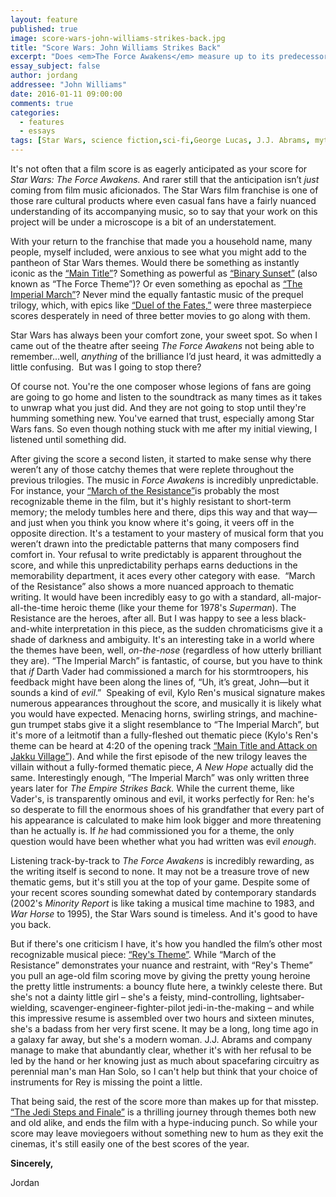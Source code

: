```yaml
---
layout: feature
published: true
image: score-wars-john-williams-strikes-back.jpg
title: "Score Wars: John Williams Strikes Back"
excerpt: "Does <em>The Force Awakens</em> measure up to its predecessors?"
essay_subject: false
author: jordang
addressee: "John Williams"
date: 2016-01-11 09:00:00
comments: true
categories:
  - features
  - essays
tags: [Star Wars, science fiction,sci-fi,George Lucas, J.J. Abrams, mythology]
---
```

It's not often that a film score is as eagerly anticipated as your score for _Star Wars: The Force Awakens._ And rarer still that the anticipation isn’t _just_ coming from film music aficionados. The Star Wars film franchise is one of those rare cultural products where even casual fans have a fairly nuanced understanding of its accompanying music, so to say that your work on this project will be under a microscope is a bit of an understatement.

With your return to the franchise that made you a household name, many people, myself included, were anxious to see what you might add to the pantheon of Star Wars themes. Would there be something as instantly iconic as the [“Main Title”](https://www.youtube.com/watch?v=_D0ZQPqeJkk)? Something as powerful as [“Binary Sunset”](https://www.youtube.com/watch?v=LxDm-4Jrg9w) (also known as “The Force Theme”)? Or even something as epochal as [“The Imperial March”](https://www.youtube.com/watch?v=-bzWSJG93P8)? Never mind the equally fantastic music of the prequel trilogy, which, with epics like [“Duel of the Fates,”](https://www.youtube.com/watch?v=qzVBqBosf5w) were three masterpiece scores desperately in need of three better movies to go along with them.

Star Wars has always been your comfort zone, your sweet spot. So when I came out of the theatre after seeing _The Force Awakens_ not being able to remember...well, _anything_ of the brilliance I’d just heard, it was admittedly a little confusing. 
But was I going to stop there?

Of course not. You're the one composer whose legions of fans are going are going to go home and listen to the soundtrack as many times as it takes to unwrap what you just did. And they are not going to stop until they're humming something new. You've earned that trust, especially among Star Wars fans. So even though nothing stuck with me after my initial viewing, I listened until something did. 

After giving the score a second listen, it started to make sense why there weren’t any of those catchy themes that were replete throughout the previous trilogies. The music in _Force Awakens_ is incredibly unpredictable. For instance, your [“March of the Resistance”](https://www.youtube.com/watch?v=ueqKtype7Kk)is probably the most recognizable theme in the film, but it's highly resistant to short-term memory; the melody tumbles here and there, dips this way and that way—and just when you think you know where it's going, it veers off in the opposite direction. It's a testament to your mastery of musical form that you weren’t drawn into the predictable patterns that many composers find comfort in. Your refusal to write predictably is apparent throughout the score, and while this unpredictability perhaps earns deductions in the memorability department, it aces every other category with ease. 
“March of the Resistance” also shows a more nuanced approach to thematic writing. It would have been incredibly easy to go with a standard, all-major-all-the-time heroic theme (like your theme for 1978's _Superman_). The Resistance are the heroes, after all. But I was happy to see a less black-and-white interpretation in this piece, as the sudden chromaticisms give it a shade of darkness and ambiguity. It's an interesting take in a world where the themes have been, well, _on-the-nose_ (regardless of how utterly brilliant they are). “The Imperial March” is fantastic, of course, but you have to think that _if_ Darth Vader had commissioned a march for his stormtroopers, his feedback might have been along the lines of, “Uh, it’s great, John—but it sounds a kind of _evil_.” 
Speaking of evil, Kylo Ren's musical signature makes numerous appearances throughout the score, and musically it is likely what you would have expected. Menacing horns, swirling strings, and machine-gun trumpet stabs give it a slight resemblance to “The Imperial March”, but it's more of a leitmotif than a fully-fleshed out thematic piece (Kylo's Ren's theme can be heard at 4:20 of the opening track [“Main Title and Attack on Jakku Village”](https://youtu.be/y8ac1Qg-r-8?t=256)). And while the first episode of the new trilogy leaves the villain without a fully-formed thematic piece, _A New Hope_ actually did the same. Interestingly enough, “The Imperial March” was only written three years later for _The Empire Strikes Back._ While the current theme, like Vader's, is transparently ominous and evil, it works perfectly for Ren: he's so desperate to fill the enormous shoes of his grandfather that every part of his appearance is calculated to make him look bigger and more threatening than he actually is. If _he_ had commissioned you for a theme, the only question would have been whether what you had written was evil _enough_. 

Listening track-by-track to _The Force Awakens_ is incredibly rewarding, as the writing itself is second to none. It may not be a treasure trove of new thematic gems, but it's still you at the top of your game. Despite some of your recent scores sounding somewhat dated by contemporary standards (2002's  _Minority Report_ is like taking a musical time machine to 1983, and _War Horse_ to 1995), the Star Wars sound is timeless. And it's good to have you back.

But if there's one criticism I have, it's how you handled the film’s other most recognizable musical piece: [“Rey's Theme”](https://www.youtube.com/watch?v=65As1V0vQDM). While “March of the Resistance” demonstrates your nuance and restraint, with “Rey's Theme” you pull an age-old film scoring move by giving the pretty young heroine the pretty little instruments: a bouncy flute here, a twinkly celeste there. But she's not a dainty little girl – she's a feisty, mind-controlling, lightsaber-wielding, scavenger-engineer-fighter-pilot jedi-in-the-making – and while this impressive resume is assembled over two hours and sixteen minutes, she's a badass from her very first scene. It may be a long, long time ago in a galaxy far away, but she's a modern woman. J.J. Abrams and company manage to make that abundantly clear, whether it's with her refusal to be led by the hand or her knowing just as much about spacefaring circuitry as perennial man's man Han Solo, so I can't help but think that your choice of instruments for Rey is missing the point a little.

That being said, the rest of the score more than makes up for that misstep. [“The Jedi Steps and Finale”](https://www.youtube.com/watch?v=cUBUlKgsNK8) is a thrilling journey through themes both new and old alike, and ends the film with a hype-inducing punch. So while your score may leave moviegoers without something new to hum as they exit the cinemas, it's still easily one of the best scores of the year. 

**Sincerely,**

Jordan